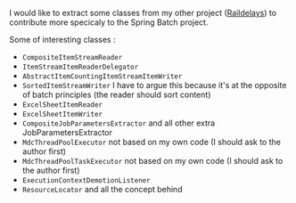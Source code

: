 I would like to extract some classes from my other project ([Raildelays](https://github.com/almex/Raildelays)) to contribute more specicaly to the Spring Batch project.

Some of interesting classes :

* `CompositeItemStreamReader`
* `ItemStreamItemReaderDelegator`
* `AbstractItemCountingItemStreamItemWriter`
* `SortedItemStreamWriter` I have to argue this because it's at the opposite of batch principles (the reader should sort content)
* `ExcelSheetItemReader`
* `ExcelSheetItemWriter`
* `CompositeJobParametersExtractor` and all other extra JobParametersExtractor
* `MdcThreadPoolExecutor` not based on my own code (I should ask to the author first)
* `MdcThreadPoolTaskExecutor` not based on my own code (I should ask to the author first)
* `ExecutionContextDemotionListener`
* `ResourceLocator` and all the concept behind

